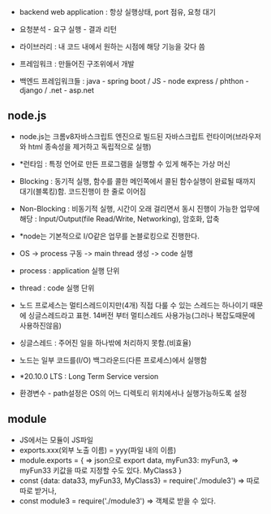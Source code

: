 * backend web application : 항상 실행상태, port 점유, 요청 대기 
* 요청분석 - 요구 실행 - 결과 리턴 

* 라이브러리 : 내 코드 내에서 원하는 시점에 해당 기능을 갖다 씀
* 프레임워크 : 만들어진 구조위에서 개발
* 백엔드 프레임워크들 : java - spring boot / JS - node express / phthon - django / .net - asp.net 

## node.js
* node.js는 크롬v8자바스크립트 엔진으로 빌드된 자바스크립트 런타이머(브라우저와 html 종속성을 제거하고 독립적으로 실행)
* *런타임 : 특정 언어로 만든 프로그램을 실행할 수 있게 해주는 가상 머신

* Blocking : 동기적 실행, 함수를 콜한 메인쪽에서 콜된 함수실행이 완료될 때까지 대기(블록킹)함. 코드진행이 한 줄로 이어짐 
* Non-Blocking : 비동기적 실행, 시간이 오래 걸리면서 동시 진행이 가능한 업무에 해당 : Input/Output(file Read/Write, Networking), 암호화, 압축
* *node는 기본적으로 I/O같은 업무를 논블로킹으로 진행한다.

* OS -> process 구동 -> main thread 생성 -> code 실행 
* process : application 실행 단위
* thread : code 실행 단위
* 노드 프로세스는 멀티스레드이지만(4개) 직접 다룰 수 있는 스레드는 하나이기 때문에 싱글스레드라고 표현. 14버전 부터 멀티스레드 사용가능(그러나 복잡도때문에 사용하진않음)
* 싱글스레드 : 주어진 일을 하나밖에 처리하지 못함.(비효율)
* 노드는 일부 코드를(I/O) 백그라운드(다른 프로세스)에서 실행함 

* *20.10.0 LTS : Long Term Service version
* 환경변수 - path설정은 OS의 어느 디렉토리 위치에서나 실행가능하도록 설정

## module
* JS에서는 모듈이 JS파일
* exports.xxx(외부 노출 이름) = yyy(파일 내의 이름)
* module.exports = { => json으로 export
    data,
    myFun33: myFun3, => myFun33 키값을 따로 지정할 수도 있다.
    MyClass3
}
* const {data: data33, myFun33, MyClass3} = require('./module3') => 따로 따로 받거나,
* const module3 = require('./module3') => 객체로 받을 수 있다.
